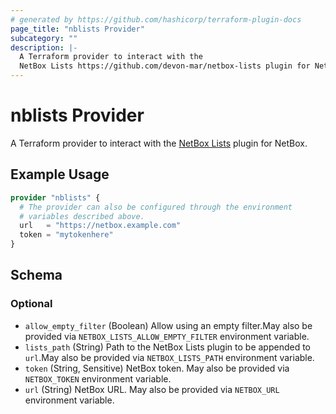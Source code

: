 ```yaml
---
# generated by https://github.com/hashicorp/terraform-plugin-docs
page_title: "nblists Provider"
subcategory: ""
description: |-
  A Terraform provider to interact with the
  NetBox Lists https://github.com/devon-mar/netbox-lists plugin for NetBox.
---
```


# nblists Provider

A Terraform provider to interact with the
[NetBox Lists](https://github.com/devon-mar/netbox-lists) plugin for NetBox.

## Example Usage

```terraform
provider "nblists" {
  # The provider can also be configured through the environment
  # variables described above.
  url   = "https://netbox.example.com"
  token = "mytokenhere"
}
```

<!-- schema generated by tfplugindocs -->
## Schema

### Optional

- `allow_empty_filter` (Boolean) Allow using an empty filter.May also be provided via `NETBOX_LISTS_ALLOW_EMPTY_FILTER` environment variable.
- `lists_path` (String) Path to the NetBox Lists plugin to be appended to `url`.May also be provided via `NETBOX_LISTS_PATH` environment variable.
- `token` (String, Sensitive) NetBox token. May also be provided via `NETBOX_TOKEN` environment variable.
- `url` (String) NetBox URL. May also be provided via `NETBOX_URL` environment variable.
